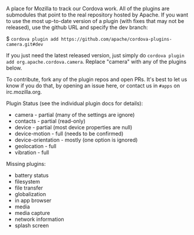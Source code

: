 A place for Mozilla to track our Cordova work. All of the plugins are
submodules that point to the real repository hosted by Apache. If you
want to use the most up-to-date version of a plugin (with fixes that
may not be released), use the github URL and specify the dev branch:

$ `cordova plugin add https://github.com/apache/cordova-plugins-camera.git#dev`

If you just need the latest released version, just simply do `cordova
plugin add org.apache.cordova.camera`. Replace "camera" with any of
the plugins below.

To contribute, fork any of the plugin repos and open PRs. It's best to
let us know if you do that, by opening an issue here, or contact us in
`#apps` on irc.mozilla.org.

Plugin Status (see the individual plugin docs for details):

* camera - partial (many of the settings are ignore)
* contacts - partial (read-only)
* device - partial (most device properties are null)
* device-motion - full (needs to be confirmed)
* device-orientation - mostly (one option is ignored)
* geolocation - full
* vibration - full

Missing plugins:

* battery status
* filesystem
* file transfer
* globalization
* in app browser
* media
* media capture
* network information
* splash screen
